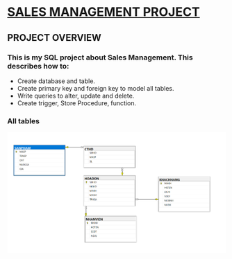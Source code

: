 # [SALES MANAGEMENT PROJECT](https://github.com/PhamMinhThuan/SalesManagementProject)

## PROJECT OVERVIEW
### This is my SQL project about Sales Management. This describes how to:
* Create database and table.
* Create primary key and foreign key to model all tables.
* Write queries to alter, update and delete.
* Create trigger, Store Procedure, function.

### All tables
![](/modeling.PNG) 
 

